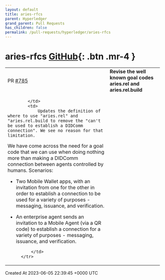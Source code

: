 ```yaml
---
layout: default
title: aries-rfcs
parent: Hyperledger
grand_parent: Pull Requests
has_children: false
permalink: /pull-requests/hyperledger/aries-rfcs
---
```


# aries-rfcs <span class="fs-3 right-align">[GitHub](https://github.com/hyperledger/aries-rfcs){: .btn .mr-4 }</span>


<div>
    <table>
        <tr>
            <td>
                PR <a href="https://github.com/hyperledger/aries-rfcs/pull/785" class=".btn">#785</a>
            </td>
            <td>
                <b>
                    Revise the well known goal codes aries.rel and aries.rel.build
                </b>
            </td>
        </tr>
        <tr>
            <td>
                
            </td>
            <td>
                Updates the definition of where to use "aries.rel" and "aries.rel.build to remove the "can't be used to establish a DIDComm connection". We see no reason for that limitation. 

We have come across the need for a goal code that we can use when doing nothing more than making a DIDComm connection between agents controlled by humans. Scenarios:

- Two Mobile Wallet apps, with an invitation from one for the other in order to establish a connection to be used for a variety of purposes - messaging, issuance, and verification.
- An enterprise agent sends an invitation to a Mobile Agent (via a QR code) to establish a connection for a variety of purposes - messaging, issuance, and verification.

            </td>
        </tr>
    </table>
    <div class="right-align">
        Created At 2023-06-05 22:39:45 +0000 UTC
    </div>
</div>

